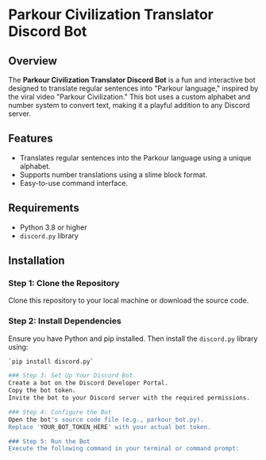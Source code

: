 # Parkour Civilization Translator Discord Bot

## Overview
The **Parkour Civilization Translator Discord Bot** is a fun and interactive bot designed to translate regular sentences into "Parkour language," inspired by the viral video "Parkour Civilization." This bot uses a custom alphabet and number system to convert text, making it a playful addition to any Discord server.

## Features
- Translates regular sentences into the Parkour language using a unique alphabet.
- Supports number translations using a slime block format.
- Easy-to-use command interface.

## Requirements
- Python 3.8 or higher
- `discord.py` library

## Installation

### Step 1: Clone the Repository
Clone this repository to your local machine or download the source code.

### Step 2: Install Dependencies
Ensure you have Python and pip installed. Then install the `discord.py` library using:
```bash
`pip install discord.py`

### Step 3: Set Up Your Discord Bot
Create a bot on the Discord Developer Portal.
Copy the bot token.
Invite the bot to your Discord server with the required permissions.

### Step 4: Configure the Bot
Open the bot's source code file (e.g., parkour_bot.py).
Replace 'YOUR_BOT_TOKEN_HERE' with your actual bot token.

### Step 5: Run the Bot
Execute the following command in your terminal or command prompt:
